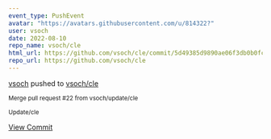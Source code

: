```yaml
---
event_type: PushEvent
avatar: "https://avatars.githubusercontent.com/u/814322?"
user: vsoch
date: 2022-08-10
repo_name: vsoch/cle
html_url: https://github.com/vsoch/cle/commit/5d49385d9890ae06f3db0b0fc478090d70996b18
repo_url: https://github.com/vsoch/cle
---
```


<a href='https://github.com/vsoch' target='_blank'>vsoch</a> pushed to <a href='https://github.com/vsoch/cle' target='_blank'>vsoch/cle</a>

<small>Merge pull request #22 from vsoch/update/cle

Update/cle</small>

<a href='https://github.com/vsoch/cle/commit/5d49385d9890ae06f3db0b0fc478090d70996b18' target='_blank'>View Commit</a>